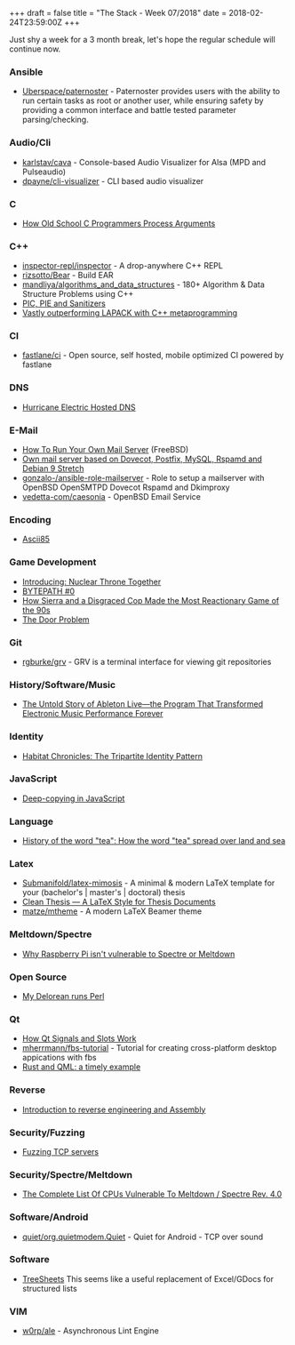 +++
draft = false
title = "The Stack - Week 07/2018"
date = 2018-02-24T23:59:00Z
+++

Just shy a week for a 3 month break, let's hope the regular schedule will continue now.



### Ansible

 - [Uberspace/paternoster][Uberspacepaternosterpaternoste646] - Paternoster provides users with the ability to run certain tasks as root or another user, while ensuring safety by providing a common interface and battle tested parameter parsing/checking.

[Uberspacepaternosterpaternoste646]: https://github.com/uberspace/paternoster



### Audio/Cli

 - [karlstav/cava][Karlstavcavaconsolebasedaudiov743] - Console-based Audio Visualizer for Alsa (MPD and Pulseaudio)
 - [dpayne/cli-visualizer][Dpayneclivisualizerclibasedaud791] - CLI based audio visualizer

[Karlstavcavaconsolebasedaudiov743]: https://github.com/karlstav/cava
[Dpayneclivisualizerclibasedaud791]: https://github.com/dpayne/cli-visualizer



### C

 - [How Old School C Programmers Process Arguments][Usrsbinhowoldschoolcprogrammer912]

[Usrsbinhowoldschoolcprogrammer912]: http://www.usrsb.in/How-Old-School-C-Programmers-Process-Arguments.html



### C++

 - [inspector-repl/inspector][Inspectorreplinspectoradropany499] - A drop-anywhere C++ REPL
 - [rizsotto/Bear][Rizsottobearbuildear869] - Build EAR
 - [mandliya/algorithms_and_data_structures][Mandliyaalgorithmsanddatastruc514] - 180+ Algorithm & Data Structure Problems using C++
 - [PIC, PIE and Sanitizers][Picpieandsanitizersmathieurope314]
 - [Vastly outperforming LAPACK with C++ metaprogramming][Vastlyoutperforminglapackwithc488]

[Inspectorreplinspectoradropany499]: https://github.com/inspector-repl/inspector
[Rizsottobearbuildear869]: https://github.com/rizsotto/Bear
[Mandliyaalgorithmsanddatastruc514]: https://github.com/mandliya/algorithms_and_data_structures
[Picpieandsanitizersmathieurope314]: https://mropert.github.io/2018/02/02/pic_pie_sanitizers/
[Vastlyoutperforminglapackwithc488]: http://wordsandbuttons.online/vastly_outperforming_lapack_with_cpp_metaprogramming.html



### CI

 - [fastlane/ci][Fastlaneciopensourceselfhosted767] - Open source, self hosted, mobile optimized CI powered by fastlane

[Fastlaneciopensourceselfhosted767]: https://github.com/fastlane/ci



### DNS

 - [Hurricane Electric Hosted DNS][Hurricaneelectrichosteddns195]

[Hurricaneelectrichosteddns195]: https://dns.he.net/



### E-Mail

 - [How To Run Your Own Mail Server][Howtorunyourownmailserver699] (FreeBSD)
 - [Own mail server based on Dovecot, Postfix, MySQL, Rspamd and Debian 9 Stretch][Ownmailserverbasedondovecotpos640]
 - [gonzalo-/ansible-role-mailserver][Gonzaloansiblerolemailserverro999] - Role to setup a mailserver with OpenBSD OpenSMTPD Dovecot Rspamd and Dkimproxy
 - [vedetta-com/caesonia][Vedettacomcaesoniaopenbsdemail645] - OpenBSD Email Service

[Howtorunyourownmailserver699]: https://www.c0ffee.net/blog/mail-server-guide
[Ownmailserverbasedondovecotpos640]: https://thomas-leister.de/en/mailserver-debian-stretch/
[Gonzaloansiblerolemailserverro999]: https://github.com/gonzalo-/ansible-role-mailserver/
[Vedettacomcaesoniaopenbsdemail645]: https://github.com/vedetta-com/caesonia



### Encoding

 - [Ascii85][Ascii85wikipedia243]

[Ascii85wikipedia243]: https://en.wikipedia.org/wiki/Ascii85



### Game Development

 - [Introducing: Nuclear Throne Together][Introducingnuclearthronetogeth228]
 - [BYTEPATH #0][Bytepath0introductionissue30ss612]
 - [How Sierra and a Disgraced Cop Made the Most Reactionary Game of the 90s][Howsierraandadisgracedcopmadet580]
 - [The Door Problem][Thedoorproblemlizengland409]

[Introducingnuclearthronetogeth228]: https://yal.cc/introducing-nuclear-throne-together/
[Bytepath0introductionissue30ss612]: https://github.com/SSYGEN/blog/issues/30
[Howsierraandadisgracedcopmadet580]: https://waypoint.vice.com/en_us/article/a3n8ea/how-sierra-and-a-disgraced-cop-made-the-most-reactionary-game-of-the-90s
[Thedoorproblemlizengland409]: http://www.lizengland.com/blog/2014/04/the-door-problem/



### Git

 - [rgburke/grv][Rgburkegrvgrvisaterminalinterf899] - GRV is a terminal interface for viewing git repositories

[Rgburkegrvgrvisaterminalinterf899]: https://github.com/rgburke/grv



### History/Software/Music

 - [The Untold Story of Ableton Live—the Program That Transformed Electronic Music Performance Forever][Theuntoldstoryofabletonlivethe907]

[Theuntoldstoryofabletonlivethe907]: https://thump.vice.com/en_us/article/78je3z/ableton-live-history-interview-founders-berhard-behles-robert-henke



### Identity

 - [Habitat Chronicles: The Tripartite Identity Pattern][Habitatchroniclesthetripartite508]

[Habitatchroniclesthetripartite508]: http://habitatchronicles.com/2008/10/the-tripartite-identity-pattern/



### JavaScript

 - [Deep-copying in JavaScript][Dassurmadeepcopyinginjavascrip251]

[Dassurmadeepcopyinginjavascrip251]: https://dassur.ma/things/deep-copy/



### Language

 - [History of the word "tea": How the word "tea" spread over land and sea][Historyofthewordteahowthewordt315]

[Historyofthewordteahowthewordt315]: https://qz.com/1176962/map-how-the-word-tea-spread-over-land-and-sea-to-conquer-the-world/



### Latex

 - [Submanifold/latex-mimosis][Submanifoldlatexmimosisaminima213] - A minimal & modern LaTeX template for your (bachelor's | master's | doctoral) thesis
 - [Clean Thesis — A LaTeX Style for Thesis Documents][Cleanthesisalatexstyleforthesi368]
 - [matze/mtheme][Matzemthemeamodernlatexbeamert707] - A modern LaTeX Beamer theme

[Submanifoldlatexmimosisaminima213]: https://github.com/Submanifold/latex-mimosis
[Cleanthesisalatexstyleforthesi368]: http://cleanthesis.der-ric.de/
[Matzemthemeamodernlatexbeamert707]: https://github.com/matze/mtheme



### Meltdown/Spectre

 - [Why Raspberry Pi isn't vulnerable to Spectre or Meltdown][Whyraspberrypiisntvulnerableto630]

[Whyraspberrypiisntvulnerableto630]: https://www.raspberrypi.org/blog/why-raspberry-pi-isnt-vulnerable-to-spectre-or-meltdown/



### Open Source

 - [My Delorean runs Perl][Mydeloreanrunsperlopensourceco923]

[Mydeloreanrunsperlopensourceco923]: https://opensource.com/article/18/1/my-delorean-runs-perl




### Qt

 - [How Qt Signals and Slots Work][Howqtsignalsandslotswork176]
 - [mherrmann/fbs-tutorial][Mherrmannfbstutorialtutorialfo870] - Tutorial for creating cross-platform desktop appications with fbs
 - [Rust and QML: a timely example][Rustandqmlatimelyexample675]

[Howqtsignalsandslotswork176]: https://woboq.com/blog/how-qt-signals-slots-work.html
[Mherrmannfbstutorialtutorialfo870]: https://github.com/mherrmann/fbs-tutorial
[Rustandqmlatimelyexample675]: https://www.vandenoever.info/blog/2017/09/10/time_for_rust_and_qml.html



### Reverse

 - [Introduction to reverse engineering and Assembly][Introductiontoreverseengineeri582]

[Introductiontoreverseengineeri582]: http://kakaroto.homelinux.net/2017/11/introduction-to-reverse-engineering-and-assembly/



### Security/Fuzzing

 - [Fuzzing TCP servers][Fuzzingtcpserversrobertswiecki666]

[Fuzzingtcpserversrobertswiecki666]: http://blog.swiecki.net/2018/01/fuzzing-tcp-servers.html



### Security/Spectre/Meltdown

 - [The Complete List Of CPUs Vulnerable To Meltdown / Spectre Rev. 4.0][Thecompletelistofcpusvulnerabl647]

[Thecompletelistofcpusvulnerabl647]: https://www.techarp.com/guides/complete-meltdown-spectre-cpu-list/



### Software/Android

 - [quiet/org.quietmodem.Quiet][Quietorgquietmodemquietquietfo214] - Quiet for Android - TCP over sound

[Quietorgquietmodemquietquietfo214]: https://github.com/quiet/org.quietmodem.Quiet



### Software

 - [TreeSheets][Treesheets216] This seems like a useful replacement of Excel/GDocs for structured lists

[Treesheets216]: http://strlen.com/treesheets/



### VIM

 - [w0rp/ale][W0rpaleasynchronouslintengine981] - Asynchronous Lint Engine

[W0rpaleasynchronouslintengine981]: https://github.com/w0rp/ale



